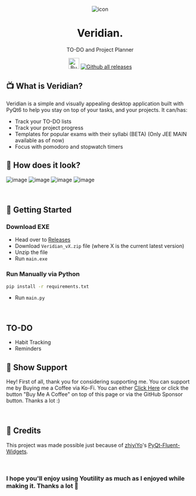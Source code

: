 <div align="center">

![icon](https://github.com/user-attachments/assets/dc29cff1-ff70-4e7b-b4c6-1452773dea54)

# Veridian.

TO-DO and Project Planner
</div>

<div align="center">
    
  <a href='https://ko-fi.com/V7V7QZ7GS' target='_blank'><img height='36' style='border:0px;height:29px;' src='https://storage.ko-fi.com/cdn/kofi5.png?v=3' border='0' alt='Buy Me a Coffee at ko-fi.com' /></a>
[![Github all releases](https://img.shields.io/github/downloads/rohankishore/Veridian/total.svg)](https://GitHub.com/rohankishore/Youtility/releases/)
</div>
        
## 📺 What is Veridian? 

Veridian is a simple and visually appealing desktop application built with PyQt6 to help you stay on top of your tasks, and your projects. It can/has:
- Track your TO-DO lists
- Track your project progress
- Templates for popular exams with their syllabi (BETA) (Only JEE MAIN available as of now)
- Focus with pomodoro and stopwatch timers

## 🧩 How does it look?  
![image](https://github.com/user-attachments/assets/2a2d4355-875d-43e5-833e-038c4b0d75c1)
![image](https://github.com/user-attachments/assets/6072c596-5a35-4663-a363-195354fedd5d)
![image](https://github.com/user-attachments/assets/2c3c19da-0c4b-4488-8c3f-2acacbcad2c5)
![image](https://github.com/user-attachments/assets/0d5345a6-0dd6-4627-a835-1ee6e2c8edd0)


<br>

## 👒 Getting Started
  
### Download EXE
- Head over to [Releases](https://github.com/rohankishore/Veridian/releases)
- Download `Veridian_vX.zip` file (where X is the current latest version)
- Unzip the file
- Run `main.exe`

### Run Manually via Python 

```bash
pip install -r requirements.txt   
```

- Run `main.py`
  
<br>

## TO-DO
- Habit Tracking
- Reminders


## 🤝 Show Support  

Hey! First of all, thank you for considering supporting me. You can support me by Buying me a Coffee via Ko-Fi. You can either [Click Here](https://ko-fi.com/rohankishore) or click the button "Buy Me A Coffee" on top of this page or via the GitHub Sponsor button. Thanks a lot :)

<br>

## 💖 Credits

This project was made possible just because of  [zhiyiYo](https://github.com/zhiyiYo)'s [PyQt-Fluent-Widgets](https://github.com/zhiyiYo/PyQt-Fluent-Widgets).

<br>

### I hope you'll enjoy using Youtility as much as I enjoyed while making it. Thanks a lot 💖

